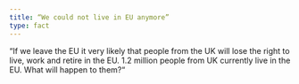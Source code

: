 ```yaml
---
title: “We could not live in EU anymore”
type: fact
---
```


“If we leave the EU it very likely that people from the UK will lose the right to live, work and retire in the EU. 1.2 million people from UK currently live in the EU. What will happen to them?“
